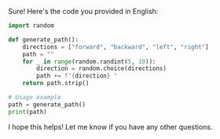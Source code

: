 Sure! Here's the code you provided in English:

```python
import random

def generate_path():
    directions = ["forward", "backward", "left", "right"]
    path = ""
    for _ in range(random.randint(5, 10)):
        direction = random.choice(directions)
        path += f"{direction} "
    return path.strip()

# Usage example
path = generate_path()
print(path)
```

I hope this helps! Let me know if you have any other questions.
